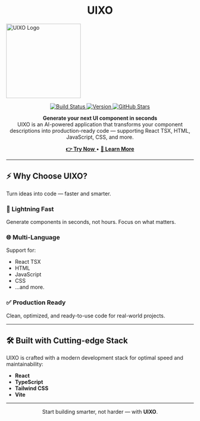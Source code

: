 <p align="center">
  <h1 align="center">UIXO</h1>
  <img src="https://your-image-url-here.com/logo.png" alt="UIXO Logo" width="200" />
</p>

<p align="center">
  <a href="https://your-app-link.com">
    <img src="https://img.shields.io/badge/build-passing-brightgreen.svg" alt="Build Status" />
  </a>
  <a href="https://your-app-link.com">
    <img src="https://img.shields.io/badge/version-1.0.0-blue.svg" alt="Version" />
  </a>
  <a href="https://github.com/your-repo">
    <img src="https://img.shields.io/github/stars/your-username/your-repo?style=social" alt="GitHub Stars" />
  </a>
</p>

<p align="center">
  <strong>Generate your next UI component in seconds</strong><br />
  UIXO is an AI-powered application that transforms your component descriptions into production-ready code — supporting React TSX, HTML, JavaScript, CSS, and more.
</p>

<p align="center">
  <a href="https://your-app-link.com">
    <strong>👉 Try Now</strong>
  </a> • 
  <a href="https://your-docs-link.com">
    <strong>📖 Learn More</strong>
  </a>
</p>

---

## ⚡ Why Choose UIXO?

Turn ideas into code — faster and smarter.

### 🚀 Lightning Fast  
Generate components in seconds, not hours. Focus on what matters.

### 🌐 Multi-Language  
Support for:
- React TSX  
- HTML  
- JavaScript  
- CSS  
- ...and more.

### ✅ Production Ready  
Clean, optimized, and ready-to-use code for real-world projects.

---

## 🛠 Built with Cutting-edge Stack

UIXO is crafted with a modern development stack for optimal speed and maintainability:

- **React**
- **TypeScript**
- **Tailwind CSS**
- **Vite**

---

<p align="center">
  Start building smarter, not harder — with <strong>UIXO</strong>.
</p>
